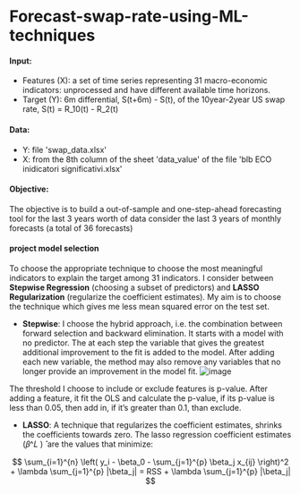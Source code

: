 # Forecast-swap-rate-using-ML-techniques
#### Input: 
 - Features (X): a set of time series representing 31 macro-economic indicators: unprocessed and have different available time horizons.
 - Target (Y): 6m differential, S(t+6m) - S(t), of the 10year-2year US swap rate, S(t) = R_10(t) - R_2(t) 
#### Data:
 - Y: file 'swap_data.xlsx'
 - X: from the 8th column of the sheet 'data_value' of the file 'blb ECO inidicatori significativi.xlsx' 
#### Objective: 
The objective is to build a out-of-sample and one-step-ahead forecasting tool for the last 3 years worth of data
consider the last 3 years of monthly forecasts (a total of 36 forecasts)
#### project model selection
To choose the appropriate technique to choose the most meaningful indicators to explain the target among 31 indicators. I consider between **Stepwise Regression** (choosing a subset of predictors) and **LASSO Regularization** (regularize the coefficient estimates). My aim is to choose the technique which gives me less mean squared error on the test set. 
- **Stepwise**: I choose the hybrid approach, i.e. the combination between forward selection and backward elimination. It starts with a model with no predictor. The at each step the variable that gives the greatest additional improvement to the fit is added to the model. After adding each new variable, the method may also remove any variables that no longer provide an improvement in the model fit.
  ![image](https://github.com/user-attachments/assets/3f55273f-2f32-433d-9715-d9392a003e49)

The threshold I choose to include or exclude features is p-value. After adding a feature, it fit the OLS and calculate the p-value, if its p-value is less than 0.05, then add in, if it’s greater than 0.1, than exclude.
- **LASSO**: A technique that regularizes the coefficient estimates, shrinks the coefficients towards zero. The lasso regression coefficient estimates (𝛽^𝐿 ) ̂ are the values that minimize:

$$
\sum_{i=1}^{n} \left( y_i - \beta_0 - \sum_{j=1}^{p} \beta_j x_{ij} \right)^2 + \lambda \sum_{j=1}^{p} |\beta_j| = RSS + \lambda \sum_{j=1}^{p} |\beta_j|
$$

